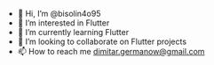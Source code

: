 - 👋 Hi, I’m @bisolin4o95
- 👀 I’m interested in Flutter
- 🌱 I’m currently learning Flutter
- 💞️ I’m looking to collaborate on Flutter projects
- 📫 How to reach me dimitar.germanow@gmail.com

<!---
bisolin4o95/bisolin4o95 is a ✨ special ✨ repository because its `README.md` (this file) appears on your GitHub profile.
You can click the Preview link to take a look at your changes.
--->
